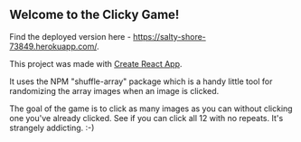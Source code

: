 ## Welcome to the Clicky Game!

Find the deployed version here - https://salty-shore-73849.herokuapp.com/.

This project was made with [Create React App](https://github.com/facebook/create-react-app).

It uses the NPM "shuffle-array" package which is a handy little tool for randomizing the array images when an image is clicked.

The goal of the game is to click as many images as you can without clicking one you've already clicked. See if you can click all 12 with no repeats. It's strangely addicting. :-)

